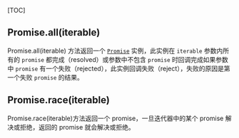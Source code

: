 [TOC]

## Promise.all(iterable)

Promise.all(iterable) 方法返回一个 [`Promise`](https://developer.mozilla.org/zh-CN/docs/Web/JavaScript/Reference/Global_Objects/Promise) 实例，此实例在 `iterable` 参数内所有的 `promise` 都完成（resolved）或参数中不包含 `promise` 时回调完成如果参数中 `promise` 有一个失败（rejected），此实例回调失败（reject），失败的原因是第一个失败 `promise` 的结果。

## Promise.race(iterable)

Promise.race(iterable)方法返回一个 promise，一旦迭代器中的某个 promise 解决或拒绝，返回的 promise 就会解决或拒绝。
